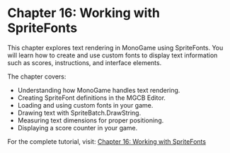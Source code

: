 # Chapter 16: Working with SpriteFonts

This chapter explores text rendering in MonoGame using SpriteFonts. You will learn how to create and use custom fonts to display text information such as scores, instructions, and interface elements.

The chapter covers:

- Understanding how MonoGame handles text rendering.
- Creating SpriteFont definitions in the MGCB Editor.
- Loading and using custom fonts in your game.
- Drawing text with SpriteBatch.DrawString.
- Measuring text dimensions for proper positioning.
- Displaying a score counter in your game.

For the complete tutorial, visit: [Chapter 16: Working with SpriteFonts](https://docs.monogame.net/articles/tutorials/building_2d_games/16_working_with_spritefonts/)
